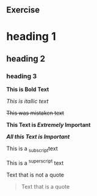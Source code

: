 ## <Hira Acharya> Exercise

# heading 1
## heading 2
### heading 3

**This is Bold Text**

_This is itallic text_

~~This was mistaken text~~

**This Text is _Extremely_ Important**

**_All this Text is Important_**

This is a <sub>subscript</sub>text

This is a <sup>superscript</sup> text

Text that is not a quote

> Text that is a quote

